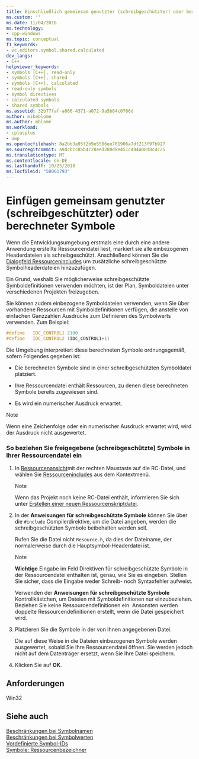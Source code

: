 ```yaml
---
title: Einschließlich gemeinsam genutzter (schreibgeschützter) oder berechneter Symbole | Microsoft-Dokumentation
ms.custom: ''
ms.date: 11/04/2016
ms.technology:
- cpp-windows
ms.topic: conceptual
f1_keywords:
- vc.editors.symbol.shared.calculated
dev_langs:
- C++
helpviewer_keywords:
- symbols [C++], read-only
- symbols [C++], shared
- symbols [C++], calculated
- read-only symbols
- symbol directives
- calculated symbols
- shared symbols
ms.assetid: 32b77faf-a066-4371-a072-9a5b84c0766d
author: mikeblome
ms.author: mblome
ms.workload:
- cplusplus
- uwp
ms.openlocfilehash: 8a2bb3a95f2b9e5506ee761906a7df213f97b927
ms.sourcegitcommit: a9dcbcc85b4c28eed280d8e451c494a00d8c4c25
ms.translationtype: MT
ms.contentlocale: de-DE
ms.lasthandoff: 10/25/2018
ms.locfileid: "50061793"
---
```

# <a name="including-shared-read-only-or-calculated-symbols"></a>Einfügen gemeinsam genutzter (schreibgeschützter) oder berechneter Symbole

Wenn die Entwicklungsumgebung erstmals eine durch eine andere Anwendung erstellte Ressourcendatei liest, markiert sie alle einbezogenen Headerdateien als schreibgeschützt. Anschließend können Sie die [Dialogfeld Ressourcenincludes](../windows/resource-includes-dialog-box.md) um zusätzliche schreibgeschützte Symbolheaderdateien hinzuzufügen.

Ein Grund, weshalb Sie möglicherweise schreibgeschützte Symboldefinitionen verwenden möchten, ist der Plan, Symboldateien unter verschiedenen Projekten freizugeben.

Sie können zudem einbezogene Symboldateien verwenden, wenn Sie über vorhandene Ressourcen mit Symboldefinitionen verfügen, die anstelle von einfachen Ganzzahlen Ausdrücke zum Definieren des Symbolwerts verwenden. Zum Beispiel:

```cpp
#define   IDC_CONTROL1 2100
#define   IDC_CONTROL2 (IDC_CONTROL1+1)
```

Die Umgebung interpretiert diese berechneten Symbole ordnungsgemäß, sofern Folgendes gegeben ist:

- Die berechneten Symbole sind in einer schreibgeschützten Symboldatei platziert.

- Ihre Ressourcendatei enthält Ressourcen, zu denen diese berechneten Symbole bereits zugewiesen sind.

- Es wird ein numerischer Ausdruck erwartet.

> [!NOTE]
> Wenn eine Zeichenfolge oder ein numerischer Ausdruck erwartet wird, wird der Ausdruck nicht ausgewertet.

### <a name="to-include-shared-read-only-symbols-in-your-resource-file"></a>So beziehen Sie freigegebene (schreibgeschützte) Symbole in Ihrer Ressourcendatei ein

1. In [Ressourcenansicht](../windows/resource-view-window.md)mit der rechten Maustaste auf die RC-Datei, und wählen Sie [Ressourcenincludes](../windows/resource-includes-dialog-box.md) aus dem Kontextmenü.

   > [!NOTE]
   > Wenn das Projekt noch keine RC-Datei enthält, informieren Sie sich unter [Erstellen einer neuen Ressourcenskriptdatei](../windows/how-to-create-a-resource-script-file.md).

2. In der **Anweisungen für schreibgeschützte Symbole** können Sie über die `#include` Compilerdirektive, um die Datei angeben, werden die schreibgeschützten Symbole beibehalten werden soll.

   Rufen Sie die Datei nicht `Resource.h`, da dies der Dateiname, der normalerweise durch die Hauptsymbol-Headerdatei ist.

   > [!NOTE]
   > **Wichtige** Eingabe im Feld Direktiven für schreibgeschützte Symbole in der Ressourcendatei enthalten ist, genau, wie Sie es eingeben. Stellen Sie sicher, dass die Eingabe weder Schreib- noch Syntaxfehler aufweist.

   Verwenden der **Anweisungen für schreibgeschützte Symbole** Kontrollkästchen, um Dateien mit Symboldefinitionen nur einzubeziehen. Beziehen Sie keine Ressourcendefinitionen ein. Ansonsten werden doppelte Ressourcendefinitionen erstellt, wenn die Datei gespeichert wird.

3. Platzieren Sie die Symbole in der von Ihnen angegebenen Datei.

   Die auf diese Weise in die Dateien einbezogenen Symbole werden ausgewertet, sobald Sie Ihre Ressourcendatei öffnen. Sie werden jedoch nicht auf dem Datenträger ersetzt, wenn Sie Ihre Datei speichern.

4. Klicken Sie auf **OK**.

## <a name="requirements"></a>Anforderungen

Win32

## <a name="see-also"></a>Siehe auch

[Beschränkungen bei Symbolnamen](../windows/symbol-name-restrictions.md)<br/>
[Beschränkungen bei Symbolwerten](../windows/symbol-value-restrictions.md)<br/>
[Vordefinierte Symbol-IDs](../windows/predefined-symbol-ids.md)<br/>
[Symbole: Ressourcenbezeichner](../windows/symbols-resource-identifiers.md)